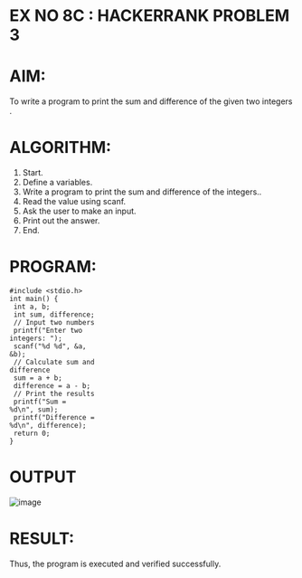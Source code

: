 
# EX NO 8C : HACKERRANK PROBLEM 3

# AIM:
To write a program to print the sum and difference of the given two integers .
# ALGORITHM:
1. Start.
2. Define a variables.
3. Write a program to print the sum and difference of the integers..
4. Read the value using scanf.
5. Ask the user to make an input.
6. Print out the answer.
7. End.
# PROGRAM:
```
#include <stdio.h>
int main() {
 int a, b;
 int sum, difference;
 // Input two numbers
 printf("Enter two
integers: ");
 scanf("%d %d", &a,
&b);
 // Calculate sum and
difference
 sum = a + b;
 difference = a - b;
 // Print the results
 printf("Sum =
%d\n", sum);
 printf("Difference =
%d\n", difference);
 return 0;
}
```

# OUTPUT
![image](https://github.com/user-attachments/assets/608b45c7-8116-443a-8353-018a12e962db)

# RESULT:
Thus, the program is executed and verified successfully.
